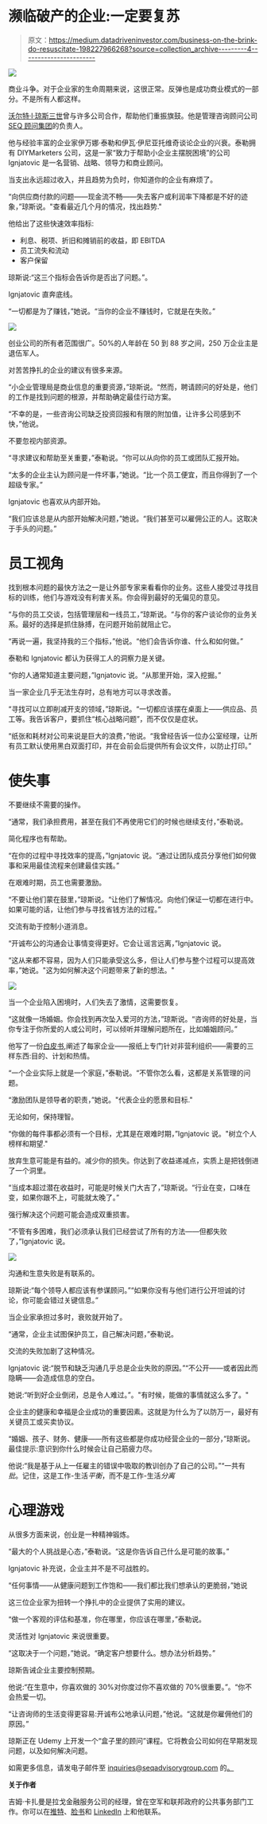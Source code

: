 # 濒临破产的企业:一定要复苏

> 原文：<https://medium.datadriveninvestor.com/business-on-the-brink-do-resuscitate-198227966268?source=collection_archive---------4----------------------->

![](img/f3f7befb638a6bcef6b3409285b3f0f5.png)

商业斗争。对于企业家的生命周期来说，这很正常。反弹也是成功商业模式的一部分。不是所有人都这样。

[沃尔特·l·琼斯三世](https://twitter.com/osapproach)曾与许多公司合作，帮助他们重振旗鼓。他是管理咨询顾问公司 [SEQ 顾问集团](https://www.seqadvisorygroup.com/about-seq/)的负责人。

他与经验丰富的企业家伊万娜·泰勒和伊瓦·伊尼亚托维奇谈论企业的兴衰。泰勒拥有 DIYMarketers 公司，这是一家“致力于帮助小企业主摆脱困境”的公司 Ignjatovic 是一名营销、战略、领导力和商业顾问。

当支出永远超过收入，并且趋势为负时，你知道你的企业有麻烦了。

“向供应商付款的问题——现金流不畅——失去客户或利润率下降都是不好的迹象，”琼斯说。"查看最近几个月的情况，找出趋势."

他给出了这些快速效率指标:

*   利息、税项、折旧和摊销前的收益，即 EBITDA
*   员工流失和流动
*   客户保留

琼斯说:“这三个指标会告诉你是否出了问题。”。

Ignjatovic 直奔底线。

“一切都是为了赚钱，”她说。“当你的企业不赚钱时，它就是在失败。”

![](img/92e31d2f3408e77a23ff319d82b137ed.png)

创业公司的所有者范围很广。50%的人年龄在 50 到 88 岁之间，250 万企业主是退伍军人。

对苦苦挣扎的企业的建议有很多来源。

“小企业管理局是商业信息的重要资源，”琼斯说。“然而，聘请顾问的好处是，他们的工作是找到问题的根源，并帮助确定最佳行动方案。

“不幸的是，一些咨询公司缺乏投资回报和有限的附加值，让许多公司感到不快，”他说。

不要忽视内部资源。

“寻求建议和帮助至关重要，”泰勒说。“你可以从向你的员工或团队汇报开始。

“太多的企业主认为顾问是一件坏事，”她说。“比一个员工便宜，而且你得到了一个超级专家。”

Ignjatovic 也喜欢从内部开始。

“我们应该总是从内部开始解决问题，”她说。“我们甚至可以雇佣公正的人。这取决于手头的问题。”

# 员工视角

找到根本问题的最快方法之一是让外部专家来看看你的业务。这些人接受过寻找目标的训练，他们与游戏没有利害关系。你会得到最好的无偏见的意见。

“与你的员工交谈，包括管理层和一线员工，”琼斯说。“与你的客户谈论你的业务关系。最好的选择是抓住脉搏，在问题开始前就阻止它。

“再说一遍，我坚持我的三个指标，”他说。“他们会告诉你谁、什么和如何做。”

泰勒和 Ignjatovic 都认为获得工人的洞察力是关键。

“你的人通常知道主要问题，”Ignjatovic 说。“从那里开始，深入挖掘。”

当一家企业几乎无法生存时，总有地方可以寻求改善。

“寻找可以立即削减开支的领域，”琼斯说。“一切都应该摆在桌面上——供应品、员工等。我告诉客户，要抓住“核心战略问题”，而不仅仅是症状。

“纸张和耗材对公司来说是巨大的浪费，”他说。“我曾经告诉一位办公室经理，让所有员工默认使用黑白双面打印，并在会前会后提供所有会议文件，以防止打印。”

# 使失事

不要继续不需要的操作。

“通常，我们承担费用，甚至在我们不再使用它们的时候也继续支付，”泰勒说。

简化程序也有帮助。

“在你的过程中寻找效率的提高，”Ignjatovic 说。“通过让团队成员分享他们如何做事和采用最佳流程来创建最佳实践。”

在艰难时期，员工也需要激励。

“不要让他们蒙在鼓里，”琼斯说。“让他们了解情况。向他们保证一切都在进行中。如果可能的话，让他们参与寻找省钱方法的过程。”

交流有助于控制小道消息。

“开诚布公的沟通会让事情变得更好。它会让谣言远离，”Ignjatovic 说。

“这从来都不容易，因为人们只能承受这么多，但让人们参与整个过程可以提高效率，”她说。"这为如何解决这个问题带来了新的想法。"

![](img/cfc0a9e74bec477c002b434f9b008b91.png)

当一个企业陷入困境时，人们失去了激情，这需要恢复。

“这就像一场婚姻。你会找到再次坠入爱河的方法，”琼斯说。“咨询师的好处是，当你专注于你所爱的人或公司时，可以倾听并理解问题所在，比如婚姻顾问。”

他写了一份[白皮书](https://www.seqadvisorygroup.com/powered-up/publications/nonprofit-forservice-model/),阐述了每家企业——报纸上专门针对非营利组织——需要的三样东西:目的、计划和热情。

“一个企业实际上就是一个家庭，”泰勒说。“不管你怎么看，这都是关系管理的问题。

“激励团队是领导者的职责，”她说。"代表企业的愿景和目标."

无论如何，保持理智。

“你做的每件事都必须有一个目标，尤其是在艰难时期，”Ignjatovic 说。"树立个人榜样和期望."

放弃生意可能是有益的。减少你的损失。你达到了收益递减点，实质上是把钱倒进了一个洞里。

“当成本超过潜在收益时，可能是时候关门大吉了，”琼斯说。“行业在变，口味在变，如果你跟不上，可能就太晚了。”

强行解决这个问题可能会造成双重损害。

“不管有多困难，我们必须承认我们已经尝试了所有的方法——但都失败了，”Ignjatovic 说。

![](img/1bc1f938f43f1f21cdd6bb88dc38b087.png)

沟通和生意失败是有联系的。

琼斯说:“每个领导人都应该有参谋顾问。”“如果你没有与他们进行公开坦诚的讨论，你可能会错过关键信息。”

当企业家承担过多时，衰败就开始了。

“通常，企业主试图保护员工，自己解决问题，”泰勒说。

交流的失败加剧了这种情况。

Ignjatovic 说:“脱节和缺乏沟通几乎总是企业失败的原因。”“不公开——或者因此而隐瞒——会造成信息的空白。

她说:“听到好企业倒闭，总是令人难过。”。"有时候，能做的事情就这么多了。"

企业主的健康和幸福是企业成功的重要因素。这就是为什么为了以防万一，最好有关键员工或买卖协议。

“婚姻、孩子、财务、健康——所有这些都是你成功经营企业的一部分，”琼斯说。最佳提示:意识到你什么时候会让自己筋疲力尽。

他说:“我是基于从上一任雇主的错误中吸取的教训创办了自己的公司。”“一共有*批*。记住，这是工作-生活*平衡*，而不是工作-生活*分离*

# 心理游戏

从很多方面来说，创业是一种精神锻炼。

“最大的个人挑战是心态，”泰勒说。“这是你告诉自己什么是可能的故事。”

Ignjatovic 补充说，企业主并不是不可战胜的。

“任何事情——从健康问题到工作饱和——我们都比我们想承认的更脆弱，”她说

这三位企业家为扭转一个挣扎中的企业提供了实用的建议。

“做一个客观的评估和基准，你在哪里，你应该在哪里，”泰勒说。

灵活性对 Ignjatovic 来说很重要。

“这取决于一个问题，”她说。“确定客户想要什么。想办法分析趋势。”

琼斯告诫企业主要控制预期。

他说:“在生意中，你喜欢做的 30%对你度过你不喜欢做的 70%很重要。”。“你不会热爱一切。

“让咨询师的生活变得更容易:开诚布公地承认问题，”他说。“这就是你雇佣他们的原因。”

琼斯正在 Udemy 上开发一个“盒子里的顾问”课程。它将教会公司如何在早期发现问题，以及如何解决问题。

如需更多信息，请发电子邮件至 inquiries@seqadvisorygroup.com 的[。](mailto:inquiries@seqadvisorygroup.com)

**关于作者**

吉姆·卡扎曼是拉戈金融服务公司的经理，曾在空军和联邦政府的公共事务部门工作。你可以在[推特](https://twitter.com/JKatzaman)、[脸书](https://www.facebook.com/jim.katzaman)和 [LinkedIn](https://www.linkedin.com/in/jim-katzaman-33641b21/) 上和他联系。